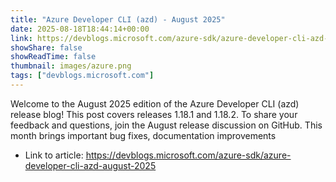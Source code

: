 ```yaml
---
title: "Azure Developer CLI (azd) - August 2025"
date: 2025-08-18T18:44:14+00:00
link: https://devblogs.microsoft.com/azure-sdk/azure-developer-cli-azd-august-2025
showShare: false
showReadTime: false
thumbnail: images/azure.png
tags: ["devblogs.microsoft.com"]
---
```

Welcome to the August 2025 edition of the Azure Developer CLI (azd) release blog! This post covers releases 1.18.1 and 1.18.2. To share your feedback and questions, join the August release discussion on GitHub. This month brings important bug fixes, documentation improvements

- Link to article: https://devblogs.microsoft.com/azure-sdk/azure-developer-cli-azd-august-2025